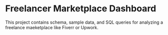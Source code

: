 # Freelancer Marketplace Dashboard
This project contains schema, sample data, and SQL queries for analyzing a freelance maeketplace like Fiverr or Upwork.